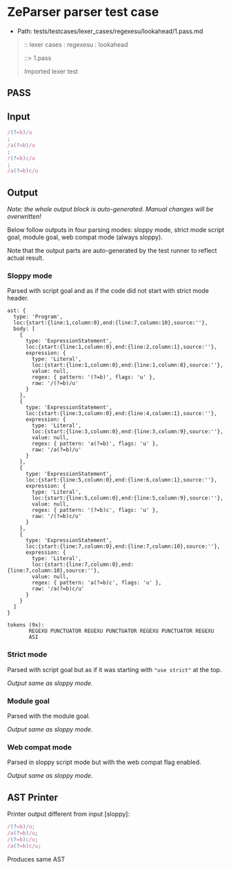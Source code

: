 # ZeParser parser test case

- Path: tests/testcases/lexer_cases/regexesu/lookahead/1.pass.md

> :: lexer cases : regexesu : lookahead
>
> ::> 1.pass
>
> Imported lexer test

## PASS

## Input

`````js
/(?=b)/u
;
/a(?=b)/u
;
/(?=b)c/u
;
/a(?=b)c/u
`````

## Output

_Note: the whole output block is auto-generated. Manual changes will be overwritten!_

Below follow outputs in four parsing modes: sloppy mode, strict mode script goal, module goal, web compat mode (always sloppy).

Note that the output parts are auto-generated by the test runner to reflect actual result.

### Sloppy mode

Parsed with script goal and as if the code did not start with strict mode header.

`````
ast: {
  type: 'Program',
  loc:{start:{line:1,column:0},end:{line:7,column:10},source:''},
  body: [
    {
      type: 'ExpressionStatement',
      loc:{start:{line:1,column:0},end:{line:2,column:1},source:''},
      expression: {
        type: 'Literal',
        loc:{start:{line:1,column:0},end:{line:1,column:8},source:''},
        value: null,
        regex: { pattern: '(?=b)', flags: 'u' },
        raw: '/(?=b)/u'
      }
    },
    {
      type: 'ExpressionStatement',
      loc:{start:{line:3,column:0},end:{line:4,column:1},source:''},
      expression: {
        type: 'Literal',
        loc:{start:{line:3,column:0},end:{line:3,column:9},source:''},
        value: null,
        regex: { pattern: 'a(?=b)', flags: 'u' },
        raw: '/a(?=b)/u'
      }
    },
    {
      type: 'ExpressionStatement',
      loc:{start:{line:5,column:0},end:{line:6,column:1},source:''},
      expression: {
        type: 'Literal',
        loc:{start:{line:5,column:0},end:{line:5,column:9},source:''},
        value: null,
        regex: { pattern: '(?=b)c', flags: 'u' },
        raw: '/(?=b)c/u'
      }
    },
    {
      type: 'ExpressionStatement',
      loc:{start:{line:7,column:0},end:{line:7,column:10},source:''},
      expression: {
        type: 'Literal',
        loc:{start:{line:7,column:0},end:{line:7,column:10},source:''},
        value: null,
        regex: { pattern: 'a(?=b)c', flags: 'u' },
        raw: '/a(?=b)c/u'
      }
    }
  ]
}

tokens (9x):
       REGEXU PUNCTUATOR REGEXU PUNCTUATOR REGEXU PUNCTUATOR REGEXU
       ASI
`````

### Strict mode

Parsed with script goal but as if it was starting with `"use strict"` at the top.

_Output same as sloppy mode._

### Module goal

Parsed with the module goal.

_Output same as sloppy mode._

### Web compat mode

Parsed in sloppy script mode but with the web compat flag enabled.

_Output same as sloppy mode._

## AST Printer

Printer output different from input [sloppy]:

````js
/(?=b)/u;
/a(?=b)/u;
/(?=b)c/u;
/a(?=b)c/u;
````

Produces same AST

